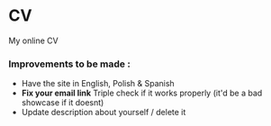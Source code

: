 # CV
My online CV 






### Improvements to be made : 
* Have the site in English, Polish & Spanish
* __Fix your email link__ Triple check if it works properly (it'd be a bad showcase if it doesnt)
* Update description about yourself / delete it
